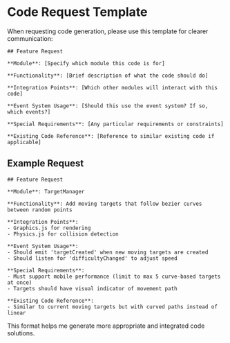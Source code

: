 # Code Request Template

When requesting code generation, please use this template for clearer communication:

```
## Feature Request

**Module**: [Specify which module this code is for]

**Functionality**: [Brief description of what the code should do]

**Integration Points**: [Which other modules will interact with this code]

**Event System Usage**: [Should this use the event system? If so, which events?]

**Special Requirements**: [Any particular requirements or constraints]

**Existing Code Reference**: [Reference to similar existing code if applicable]
```

## Example Request

```
## Feature Request

**Module**: TargetManager

**Functionality**: Add moving targets that follow bezier curves between random points

**Integration Points**: 
- Graphics.js for rendering
- Physics.js for collision detection

**Event System Usage**: 
- Should emit 'targetCreated' when new moving targets are created
- Should listen for 'difficultyChanged' to adjust speed

**Special Requirements**: 
- Must support mobile performance (limit to max 5 curve-based targets at once)
- Targets should have visual indicator of movement path

**Existing Code Reference**: 
- Similar to current moving targets but with curved paths instead of linear
```

This format helps me generate more appropriate and integrated code solutions.
